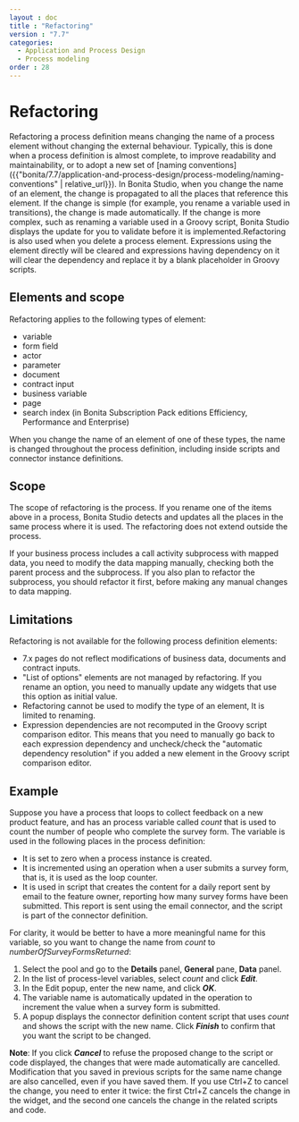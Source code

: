 ```yaml
---
layout : doc
title : "Refactoring"
version : "7.7"
categories:
  - Application and Process Design
  - Process modeling
order : 28
---
```

# Refactoring

Refactoring a process definition means changing the name of a process element without changing the external behaviour. Typically, this is done when a process definition is almost complete, to improve readability and maintainability, or to adopt a new set of [naming conventions]({{"bonita/7.7/application-and-process-design/process-modeling/naming-conventions" | relative_url}}). In Bonita Studio, when you change the name of an element, the change is propagated to all the places that reference this element. If the change is simple (for example, you rename a variable used in transitions), the change is made automatically. If the change is more complex, such as renaming a variable used in a Groovy script, Bonita Studio displays the update for you to validate before it is implemented.Refactoring is also used when you delete a process element. Expressions using the element directly will be cleared and expressions having dependency on it will clear the dependency and replace it by a blank placeholder in Groovy scripts.

## Elements and scope

Refactoring applies to the following types of element:

* variable
* form field
* actor
* parameter
* document
* contract input
* business variable
* page
* search index (in Bonita Subscription Pack editions Efficiency, Performance and Enterprise)

When you change the name of an element of one of these types, the name is changed throughout the process definition, including inside scripts and connector instance definitions.

## Scope

The scope of refactoring is the process. If you rename one of the items above in a process, Bonita Studio detects and updates all the places in the same process where it is used. The refactoring does not extend outside the process.

If your business process includes a call activity subprocess with mapped data, you need to modify the data mapping manually, checking both the parent process and the subprocess. If you also plan to refactor the subprocess, you should refactor it first, before making any manual changes to data mapping. 

## Limitations

Refactoring is not available for the following process definition elements:

* 7.x pages do not reflect modifications of business data, documents and contract inputs.
* "List of options" elements are not managed by refactoring. If you rename an option, you need to manually update any widgets that use this option as initial value.
* Refactoring cannot be used to modify the type of an element, It is limited to renaming.
* Expression dependencies are not recomputed in the Groovy script comparison editor. This means that you need to manually go back to each expression dependency and uncheck/check the "automatic dependency resolution" if you added a new element in the Groovy script comparison editor.

## Example

Suppose you have a process that loops to collect feedback on a new product feature, and has an process variable called _count_ that is used to count the number of people who complete the survey form. The variable is used in the following places in the process definition:

* It is set to zero when a process instance is created.
* It is incremented using an operation when a user submits a survey form, that is, it is used as the loop counter.
* It is used in script that creates the content for a daily report sent by email to the feature owner, reporting how many survey forms have been submitted. This report is sent using the email connector, and the script is part of the connector definition.

For clarity, it would be better to have a more meaningful name for this variable, so you want to change the name from _count_ to _numberOfSurveyFormsReturned_:

1. Select the pool and go to the **Details** panel, **General** pane, **Data** panel.
2. In the list of process-level variables, select _count_ and click **_Edit_**.
3. In the Edit popup, enter the new name, and click **_OK_**.
4. The variable name is automatically updated in the operation to increment the value when a survey form is submitted.
5. A popup displays the connector definition content script that uses _count_ and shows the script with the new name. Click **_Finish_** to confirm that you want the script to be changed.

**Note**: If you click **_Cancel_** to refuse the proposed change to the script or code displayed, the changes that were made automatically are cancelled. Modification that you saved in previous scripts for the same name change are also cancelled, even if you have saved them. If you use Ctrl+Z to cancel the change, you need to enter it twice: the first Ctrl+Z cancels the change in the widget, and the second one cancels the change in the related scripts and code.
